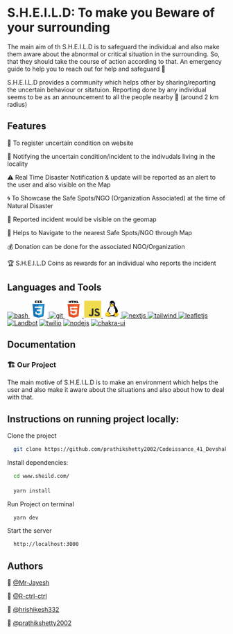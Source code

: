 
# S.H.E.I.L.D: To make you Beware of your surrounding
The main aim of th S.H.E.I.L.D is to safeguard the individual and also make them aware about the abnormal or critical situation in the surrounding. So, that they should take the course of action according to that. An emergency guide to help you to reach out for help and safeguard 🏡


S.H.E.I.L.D provides a community which helps other by sharing/reporting the uncertain behaviour or sitatuion. Reporting done by any individual seems to be as an announcement to all the people nearby 📣 (around 2 km radius)



## Features

 📝 To register uncertain condition on website

 🔔 Notifying the uncertain condition/incident to the indivudals living in the locality

 ⚠️ Real Time Disaster Notification & update will be reported as an alert to the user and also visible on the Map

 🌀 To Showcase the Safe Spots/NGO (Organization Associated) at the time of Natural Disaster

 📢 Reported incident would be visible on the geomap
 
 🧭 Helps to Navigate to the nearest Safe Spots/NGO through Map

 💰 Donation can be done for the associated NGO/Organization

 🏆 S.H.E.I.L.D Coins as rewards for an individual who reports the incident 
## Languages and Tools

<p align="left"> <a href="https://www.gnu.org/software/bash/" target="_blank" rel="noreferrer"> <img src="https://www.vectorlogo.zone/logos/gnu_bash/gnu_bash-icon.svg" alt="bash" width="40" height="40"/> </a> <a href="https://www.w3schools.com/css/" target="_blank" rel="noreferrer"> <img src="https://raw.githubusercontent.com/devicons/devicon/master/icons/css3/css3-original-wordmark.svg" alt="css3" width="40" height="40"/> </a> <a href="https://git-scm.com/" target="_blank" rel="noreferrer"> <img src="https://www.vectorlogo.zone/logos/git-scm/git-scm-icon.svg" alt="git" width="40" height="40"/> </a> <a href="https://www.w3.org/html/" target="_blank" rel="noreferrer"> <img src="https://raw.githubusercontent.com/devicons/devicon/master/icons/html5/html5-original-wordmark.svg" alt="html5" width="40" height="40"/> </a> <a href="https://developer.mozilla.org/en-US/docs/Web/JavaScript" target="_blank" rel="noreferrer"> <img src="https://raw.githubusercontent.com/devicons/devicon/master/icons/javascript/javascript-original.svg" alt="javascript" width="40" height="40"/> </a> <a href="https://www.linux.org/" target="_blank" rel="noreferrer"> <img src="https://raw.githubusercontent.com/devicons/devicon/master/icons/linux/linux-original.svg" alt="linux" width="40" height="40"/> </a> <a href="https://nextjs.org/" target="_blank" rel="noreferrer"> <img src="https://cdn.worldvectorlogo.com/logos/nextjs-2.svg" alt="nextjs" width="40" height="40"/> </a>  <a href="https://tailwindcss.com/" target="_blank" rel="noreferrer"> <img src="https://www.vectorlogo.zone/logos/tailwindcss/tailwindcss-icon.svg" alt="tailwind" width="40" height="40"/>  <a href="https://leafletjs.com/" target="_blank" rel="noreferrer"> <img src="https://www.vectorlogo.zone/logos/leafletjs/leafletjs-icon.svg" alt="leafletjs" width="40" height="40"/></a> <a href="https://Landbot.com/" target="_blank" rel="noreferrer"> <img src="https://www.vectorlogo.zone/logos/Landbot/Landbot-icon.svg" alt="Landbot" width="40" height="40"/></a> <a href="https://www.twilio.com/.com/" target="_blank" rel="noreferrer"> <img src="https://www.vectorlogo.zone/logos/twilio/twilio-icon.svg" alt="twilio" width="40" height="40"/></a>  <a href="https://nodejs.org/en/.com/.com/" target="_blank" rel="noreferrer"> <img src="https://www.vectorlogo.zone/logos/nodejs/nodejs-icon.svg" alt="nodejs" width="40" height="40"/></a>  <a href="https://chakra-ui.com/" target="_blank" rel="noreferrer"> <img src="https://www.vectorlogo.zone/logos/chakra-ui/chakra-ui-icon.svg" alt="chakra-ui" width="40" height="40"/></a>
 </p>


## Documentation

### 🏗️ Our Project

The main motive of S.H.E.I.L.D is to make an environment which helps the user and also make it aware about the situations and also about how to deal with that.




## Instructions on running project locally:

Clone the project

```bash
  git clone https://github.com/prathikshetty2002/Codeissance_41_Devshaks.git
```

Install dependencies:

```bash
  cd www.sheild.com/
  
  yarn install
```

Run Project on terminal

```bash
  yarn dev
```

Start the server

```bash
  http://localhost:3000
```
    
## Authors

🔆 [@Mr-Jayesh](https://github.com/Mr-Jayesh)

🔆 [@R-ctrl-ctrl](https://github.com/R-ctrl-ctrl)

🔆 [@hrishikesh332](https://www.github.com/hrishikesh332)

🔆 [@prathikshetty2002](https://github.com/prathikshetty2002)


